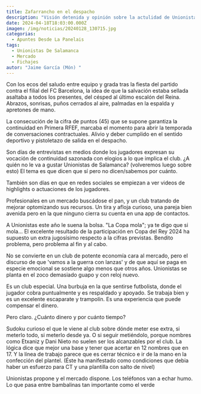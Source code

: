 ```yaml
---
title: Zafarrancho en el despacho
description: "Visión detenida y opinión sobre la actulidad de Unionistas de Salamanca . "
date: 2024-04-18T18:03:00.000Z
imagen: /img/noticias/20240128_130715.jpg
categorias:
  - Apuntes Desde La Panelais
tags:
  - Unionistas De Salamanca
  - Mercado
  - Fichajes
autor: "Jaime García (Món) "
---
```

Con los ecos del saludo entre equipo y grada tras la fiesta del partido contra el filial del FC Barcelona, la idea de que la salvación estaba sellada asaltaba a todos los presentes, del césped al último escalón del Reina. Abrazos, sonrisas, puños cerrados al aire,  palmadas en la espalda y apretones de mano. 

La consecución de la cifra de puntos (45)  que se supone garantiza la continuidad en Primera RFEF,  marcaba el momento   para abrir la temporada de conversaciones contractuales. Alivio y deber cumplido en el sentido deportivo y pistoletazo de salida en el despacho. 

Son días de entrevistas en medios donde los jugadores expresan su vocación de continuidad sazonada con elogios a lo que implica el club. ¿A quién no le va a gustar Unionistas de Salamanca?  (volveremos luego sobre esto) El tema es que dicen que sí pero no dicen/sabemos por cuánto.

También son días en que en redes sociales  se empiezan a ver videos de highlights o actuaciones de los jugadores.

Profesionales en un mercado buscádose el pan, y un club tratando de mejorar optomizando sus recursos. Un tira y afloja curioso, una pareja bien avenida pero en la que ninguno cierra su cuenta en una app de contactos.

A Unionistas este año le suena la bolsa. "La Copa mola"; ya te digo que si mola... El excelente resultado de la participación en  Copa del Rey 2024 ha supuesto un extra jugosísimo respecto a la cifras previstas. Bendito problema, pero problema al fin y al cabo.

No se convierte en un club de potente economía cara al mercado, pero el discurso de que 'vamos a la guerra con lanzas' y de que aquí se paga en especie emocional se sostiene algo menos que otros años. Unionistas se planta en el zoco demasiado  guapo y con reloj nuevo.

Es un club especial. Una burbuja en la que sentirse futbolista, donde el jugador cobra puntualmente y es respaldado y apoyado. Se trabaja bien y es un excelente escaparate y trampolín. Es una experiencia que puede compensar el dinero. 

Pero claro. ¿Cuánto dinero y  por cuánto tiempo?  

Sudoku curioso el que le viene al club sobre dónde meter ese extra, si meterlo todo, si meterlo desde ya. O si seguir metiéndolo, porque nombres como Etxaniz y Dani Nieto no suelen ser los alcanzables por el club. La lógica dice que mejor una base y tener que acertar en 12 nombres que en 17. Y la línea de trabajo parece que es cerrar técnico e ir de la mano en la confección del plantel. (Éste ha manifestado como condiciones que debia haber un esfuerzo para CT y una plantilla con salto de nivel) 

Unionistas propone y el mercado dispone. Los teléfonos van a echar humo. Lo que pasa entre bambalinas tan importante como el verde
